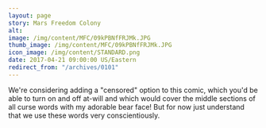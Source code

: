 ```yaml
---
layout: page
story: Mars Freedom Colony
alt:
image: /img/content/MFC/09kPBNfFRJMk.JPG
thumb_image: /img/content/MFC/09kPBNfFRJMk.JPG
icon_image: /img/content/STANDARD.png
date: 2017-04-21 09:00:00 US/Eastern
redirect_from: "/archives/0101"
---
```

We're considering adding a "censored" option to this comic, which you'd be able to turn on and off at-will and which would cover the middle sections of all curse words with my adorable bear face! But for now just understand that we use these words very conscientiously.
